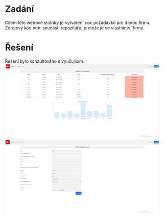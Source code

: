 # Zadání

Cílem této webové stránky je vytváření coc požadavků pro danou firmu. Zdrojový kód není součástí repozitáře, protože je ve vlastnictví firmy.
# Řešení

Řešení bylo konzultováno s vyučujícím.
![printscreen](printscreen1.png)
![printscreen](printscreen2.png)